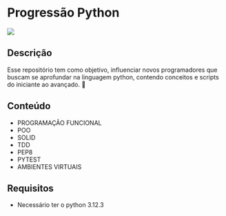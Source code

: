 # Progressão Python
<img src="https://ctnovatec.com.br/wp-content/uploads/2015/01/python-logo-master-v3-TM-flattened.png">

## Descrição

Esse repositório tem como objetivo, influenciar novos programadores que buscam se aprofundar na linguagem python, contendo conceitos e scripts do iniciante ao avançado. :snake:

## Conteúdo
- PROGRAMAÇÃO FUNCIONAL
- POO
- SOLID
- TDD
- PEP8
- PYTEST
- AMBIENTES VIRTUAIS

## Requisitos
- Necessário ter o python 3.12.3
